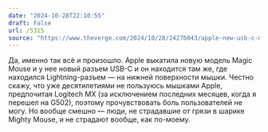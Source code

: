```yaml
---
date: "2024-10-28T22:10:55"
draft: False
url: /5315
source: "https://www.theverge.com/2024/10/28/24276043/apple-new-usb-c-magic-mouse-charging-port-bottom"
---
```


Да, именно так всё и произошло.
Apple выкатила новую модель Magic Mouse и у нее новый разъем USB-C и он находится там же, где находился Lightning-разъем — на нижней поверхности мышки.
Честно скажу, что уже десятилетиями не пользуюсь мышками Apple, предпочитая Logitech MX (за исключением последних месяцев, когда я перешел на G502), поэтому прочувствовать боль пользователей не могу. Но вообще смешно — люди, не страдавшие от грязи в шарике Mighty Mouse, и не страдают вообще, как по-моему.
